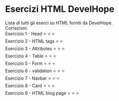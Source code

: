 # Esercizi HTML DevelHope

Lista di tutti gli eserci su HTML forniti da DevelHope.  
Correzioni:  
Esercizio 1 - Head :star: :star: :star:  
Esercizio 2 - HTML tags :star: :star:  
Esercizio 3 - Attributes :star: :star: :star:  
Esercizio 4 - Table :star: :star: :star:   
Esercizio 5 - Form :star: :star: :star:  
Esercizio 6 - validation :star: :star: :star:   
Esercizio 7 - Navbar :star: :star: :star:    
Esercizio 8 - Card :star: :star: :star:     
Esercizio 9 - HTML blog page :star: :star: :star:    

